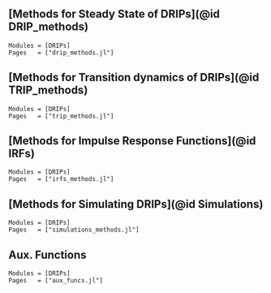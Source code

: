 ## [Methods for Steady State of DRIPs](@id DRIP_methods)
```@autodocs
Modules = [DRIPs]
Pages   = ["drip_methods.jl"]
```

## [Methods for Transition dynamics of DRIPs](@id TRIP_methods)
```@autodocs
Modules = [DRIPs]
Pages   = ["trip_methods.jl"]
```

## [Methods for Impulse Response Functions](@id IRFs)
```@autodocs
Modules = [DRIPs]
Pages   = ["irfs_methods.jl"]
```

## [Methods for Simulating DRIPs](@id Simulations)
```@autodocs
Modules = [DRIPs]
Pages   = ["simulations_methods.jl"]
```

## Aux. Functions
```@autodocs
Modules = [DRIPs]
Pages   = ["aux_funcs.jl"]
```
